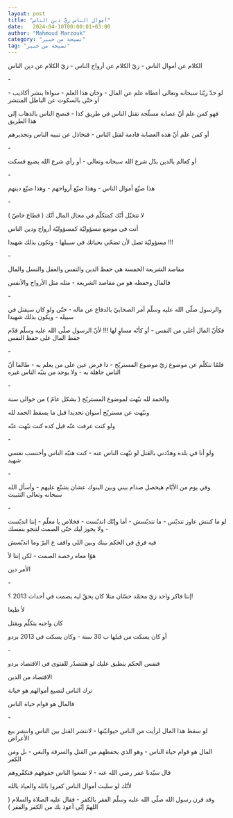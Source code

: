```yaml
---
layout: post
title: "أموال الناس زيّ دين الناس"
date:   2024-04-10T00:00:01+03:00
author: "Mahmoud Marzouk"
category: "نصيحة من خبير"
tag: "نصيحة من خبير"
---
```



الكلام عن أموال الناس - زيّ الكلام عن أرواح الناس - زيّ
الكلام عن دين الناس

\-

لو حدّ ربّنا سبحانه وتعالى أعطاه علم عن المال - وخان هذا
العلم - سواءا بنشر أكاذيب - أو حتّى بالسكوت عن الباطل المنتشر

فهو كمن علم أنّ عصابة مسلّحة تقتل الناس في طريق كذا - فنصح
الناس بالذهاب إلى هذا الطريق

أو كمن علم أنّ هذه العصابة قادمة لقتل الناس - فتخاذل عن
تنبيه الناس وتحذيرهم

\-

أو كعالم بالدين بدّل شرع الله سبحانه وتعالى - أو رأي شرع
الله يضيع فسكت

\-

هذا ضيّع أموال الناس - وهذا ضيّع أرواحهم - وهذا ضيّع
دينهم

\-

لا تتخيّل أنّك كمتكلّم في مجال المال أنّك ( قطاع خاصّ
)

أنت في موضع مسؤوليّة كمسؤوليّة أرواح ودين الناس

مسؤوليّة تصل لأن تضحّي بحياتك في سبيلها - وتكون بذلك
شهيدا !!!

\-

مقاصد الشريعة الخمسة هي حفظ الدين والنفس والعقل والنسل
والمال

فالمال وحفظه هو من مقاصد الشريعة - مثله مثل الأرواح
والأنفس

\-

والرسول صلّى الله عليه وسلّم أمر الصحابيّ بالدفاع عن ماله -
حتّى ولو كان سيقتل في سبيله - ويكون بذلك شهيدا

فكأنّ المال أغلى من النفس - أو كأنّه مساوٍ لها !!! لأنّ
الرسول صلّى الله عليه وسلّم قدّم حفظ المال على حفظ النفس

\-

فلمّا نتكلّم عن موضوع زيّ موضوع المستريّح - دا فرض عين على
من يعلم به - طالما أنّ الناس جاهلة به - ولا يوجد من ينبّه الناس
غيره

\-

والحمد لله نبّهت لموضوع المستريّح ( بشكل عامّ ) من حوالي
سنة

ونبّهت عن مستريّح أسوان تحديدا قبل ما يسقط الحمد
لله

ولو كنت عرفت عنّه قبل كده كنت نبّهت عنّه

\-

ولو أنا في بلده وهدّدني بالقتل لو نبّهت الناس عنه - كنت
هنبّه الناس وأحتسب نفسي شهيد

\-

وفي يوم من الأيّام هيحصل صدام بيني وبين البنوك عشان بشنّع
عليهم - وأسأل الله سبحانه وتعالى التثبيت

\-

لو ما كنتش عاوز تتدبّس - ما تتدبّسش - أما وإنّك اتدبّست -
فخلاص يا معلّم - إنتا اتدبّست - ولا يجوز ليك حتّى الصمت لتنجو بنفسك

فيه فرق في الحكم بينك وبين اللي واقف ع البرّ وما
اتدبّسش

هوّا معاه رخصة الصمت - لكن إنتا لأ

الأمر دين

\-

إنتا فاكر واحد زيّ محمّد حسّان مثلا كان يحقّ ليه يصمت في
أحداث 2013 ؟!

لأ طبعا

كان واجبه يتكلّم ويقتل

أو كان يسكت من قبلها ب 30 سنة - وكان يسكت في 2013
بردو

\-

فنفس الحكم ينطبق عليك لو هتتصدّر للفتوى في الاقتصاد
بردو

الاقتصاد من الدين

ترك الناس لتضيع أموالهم هو خيانة

فالمال هو قوام حياة الناس

\-

لو سقط هذا المال لرأيت من الناس حيوانيّتها - لانتشر القتل
بين الناس وانتشر بيع الأعراض

المال هو قوام حياة الناس - وهو الذي يحفظهم من القتل
والسرقة والبغي - بل ومن الكفر

قال سيّدنا عمر رضي الله عنه - لا تمنعوا الناس حقوقهم
فتكفّروهم

لأنّك لو سلبت أموال الناس كفروا بالله والعياذ
بالله

وقد قرن رسول الله صلّى الله عليه وسلّم الفقر بالكفر - فقال
عليه الصلاة والسلام ( اللهمّ إنّي أعوذ بك من الكفر والفقر )

